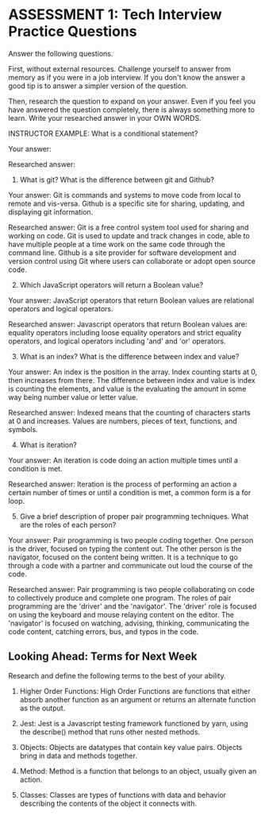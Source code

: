 # ASSESSMENT 1: Tech Interview Practice Questions
Answer the following questions.

First, without external resources. Challenge yourself to answer from memory as if you were in a job interview. If you don't know the answer a good tip is to answer a simpler version of the question.

Then, research the question to expand on your answer. Even if you feel you have answered the question completely, there is always something more to learn. Write your researched answer in your OWN WORDS.

INSTRUCTOR EXAMPLE: What is a conditional statement?

  Your answer:

  Researched answer:



1. What is git? What is the difference between git and Github?

  Your answer: Git is commands and systems to move code from local to remote and vis-versa. Github is a specific site for sharing, updating, and displaying git information.

  Researched answer: Git is a free control system tool used for sharing and working on code. Git is used to update and track changes in code, able to have multiple people at a time work on the same code through the command line. Github is a site provider for software development and version control using Git where users can collaborate or adopt open source code.



2. Which JavaScript operators will return a Boolean value?

  Your answer: JavaScript operators that return Boolean values are relational operators and logical operators.

  Researched answer: Javascript operators that return Boolean values are: equality operators including loose equality operators and strict equality operators, and logical operators including 'and' and 'or' operators.



3. What is an index? What is the difference between index and value?

  Your answer: An index is the position in the array. Index counting starts at 0, then increases from there. The difference between index and value is index is counting the elements, and value is the evaluating the amount in some way being number value or letter value.

  Researched answer: Indexed means that the counting of characters starts at 0 and increases. Values are numbers, pieces of text, functions, and symbols.



4. What is iteration?

  Your answer: An iteration is code doing an action multiple times until a condition is met.

  Researched answer: Iteration is the process of performing an action a certain number of times or until a condition is met, a common form is a for loop.



5. Give a brief description of proper pair programming techniques. What are the roles of each person?

  Your answer: Pair programming is two people coding together. One person is the driver, focused on typing the content out. The other person is the navigator, focused on the content being written. It is a technique to go through a code with a partner and communicate out loud the course of the code.

  Researched answer: Pair programming is two people collaborating on code to collectively produce and complete one program. The roles of pair programming are the 'driver' and the 'navigator'. The 'driver' role is focused on using the keyboard and mouse relaying content on the editor. The 'navigator' is focused on watching, advising, thinking, communicating the code content, catching errors, bus, and typos in the code.



## Looking Ahead: Terms for Next Week

Research and define the following terms to the best of your ability.

1. Higher Order Functions: High Order Functions are functions that either absorb another function as an argument or returns an alternate function as the output.

2. Jest: Jest is a Javascript testing framework functioned by yarn, using the describe() method that runs other nested methods.

3. Objects: Objects are datatypes that contain key value pairs. Objects bring in data and methods together.

4. Method: Method is a function that belongs to an object, usually given an action.

5. Classes: Classes are types of functions with data and behavior describing the contents of the object it connects with. 
